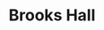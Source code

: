 ---
events:
- building: Brooks Hall
  categories: brooks-hall
  description: Arthur Clement graduated with a Bachelor's degree in Architecture.
  event_decade: '1970'
  event_id: '10'
  excerpt: Arthur Clement graduated with a Bachelor's degree in Architecture.
  image id (orig): '0001670'
  image_caption: Brooks Hall
  image_id: '0001670'
  image_link: https://d.lib.ncsu.edu/collections/catalog/0001670
  start_date: 5/15/1971
  title: Arthur J. Clement, First African American Graduate from the College of Design
  year: '1971'
- building: Brooks Hall
  categories: brooks-hall
  description: Philip Freelon graduated with a Bachelor of Environmental Design in
    Architecture degree. Signature buildings his firm has designed include the Harvey
    B. Gantt Center for African American Arts + Culture in Charlotte, the International
    Civil Rights Center & Museum in Greensboro, the Reginald F. Lewis Museum of Maryland
    African American History & Culture in Baltimore, and the Smithsonian National
    Museum of African American History and Culture on the National Mall in Washington,
    DC. In 2011 he was appointed to the U. S. Commission of Fine Arts.
  event_decade: '1970'
  event_id: '97'
  excerpt: Philip Freelon graduated with a Bachelor of Environmental Design in Architecture
    degree. Signature buildings his firm has designed include the Harvey B. Gantt
    Center for African American Arts + Culture in Charlotte, the International Civil
    Rights Center & Museum in Greensboro, the Reginald F. Lewis Museum of Maryland
    African American History & Culture in Baltimore, and the Smithsonian National
    Museum of African American History and Culture on the National Mall in Washington,
    DC. In 2011 he was appointed to the U. S. Commission of Fine Arts.
  iiif_crop: https://iiif.lib.ncsu.edu/iiif/nubian-message-2002-11-05_0001/1463,4859,783,1171/full/0/default.jpg
  image_type: Cropped IIIF Image
  start_date: 1/1/1975
  title: Philip Freelon graduated
  year: '1975'
lat: '35.7845'
layout: post
leafleticon: /demostite/assets/leaflet/img/book.svg
lng: '-78.664902'
order: 31
permalink: places/brooks-hall/
place: brooks-hall
route:
  code: Ok
  routes:
  - distance: 464.274
    duration: 329.954
    geometry:
      coordinates:
      - - -78.664664
        - 35.784319
      - - -78.664611
        - 35.784364
      - - -78.664585
        - 35.784382
      - - -78.664451
        - 35.784497
      - - -78.664415
        - 35.784539
      - - -78.6644
        - 35.78457
      - - -78.664399
        - 35.784604
      - - -78.664413
        - 35.78464
      - - -78.664432
        - 35.78468
      - - -78.664439
        - 35.784712
      - - -78.664452
        - 35.78473
      - - -78.664479
        - 35.784758
      - - -78.664522
        - 35.784792
      - - -78.664563
        - 35.784817
      - - -78.664607
        - 35.784837
      - - -78.664676
        - 35.784856
      - - -78.665106
        - 35.784926
      - - -78.665089
        - 35.784971
      - - -78.665072
        - 35.785016
      - - -78.665203
        - 35.785041
      - - -78.665205
        - 35.785079
      - - -78.665202
        - 35.785253
      - - -78.665168
        - 35.785431
      - - -78.66517
        - 35.785469
      - - -78.665164
        - 35.785613
      - - -78.665193
        - 35.785619
      - - -78.665733
        - 35.785754
      - - -78.666024
        - 35.785827
      - - -78.666584
        - 35.785981
      - - -78.66657
        - 35.786016
      - - -78.666662
        - 35.786079
      - - -78.666726
        - 35.786151
      - - -78.666793
        - 35.786241
      - - -78.666831
        - 35.786311
      - - -78.666839
        - 35.786358
      - - -78.666828
        - 35.78641
      - - -78.666796
        - 35.78646
      - - -78.666765
        - 35.786486
      - - -78.666734
        - 35.786555
      - - -78.666759
        - 35.786581
      - - -78.666791
        - 35.786623
      - - -78.667076
        - 35.786471
      - - -78.667091
        - 35.786474
      - - -78.667148
        - 35.786488
      - - -78.667158
        - 35.786463
      type: LineString
    legs:
    - admins:
      - iso_3166_1: US
        iso_3166_1_alpha3: USA
      distance: 464.274
      duration: 329.954
      steps:
      - distance: 120.248
        driving_side: right
        duration: 84.682
        geometry:
          coordinates:
          - - -78.664664
            - 35.784319
          - - -78.664611
            - 35.784364
          - - -78.664585
            - 35.784382
          - - -78.664451
            - 35.784497
          - - -78.664415
            - 35.784539
          - - -78.6644
            - 35.78457
          - - -78.664399
            - 35.784604
          - - -78.664413
            - 35.78464
          - - -78.664432
            - 35.78468
          - - -78.664439
            - 35.784712
          - - -78.664452
            - 35.78473
          - - -78.664479
            - 35.784758
          - - -78.664522
            - 35.784792
          - - -78.664563
            - 35.784817
          - - -78.664607
            - 35.784837
          - - -78.664676
            - 35.784856
          - - -78.665106
            - 35.784926
          type: LineString
        intersections:
        - admin_index: 0
          bearings:
          - 45
          duration: 19.189
          entry:
          - true
          geometry_index: 0
          is_urban: true
          location:
          - -78.664664
          - 35.784319
          mapbox_streets_v8:
            class: service
          out: 0
          weight: 19.189
        - admin_index: 0
          bearings:
          - 17
          - 223
          duration: 15.493
          entry:
          - true
          - false
          geometry_index: 3
          in: 1
          is_urban: true
          location:
          - -78.664451
          - 35.784497
          mapbox_streets_v8:
            class: service
          out: 0
          weight: 15.493
        - admin_index: 0
          bearings:
          - 172
          - 338
          entry:
          - false
          - true
          geometry_index: 8
          in: 0
          is_urban: true
          location:
          - -78.664432
          - 35.78468
          mapbox_streets_v8:
            class: service
          out: 1
        maneuver:
          bearing_after: 45
          bearing_before: 0
          instruction: Walk northeast on the walkway.
          location:
          - -78.664664
          - 35.784319
          type: depart
        mode: walking
        name: ''
        weight: 84.682
      - distance: 10
        driving_side: right
        duration: 8.042
        geometry:
          coordinates:
          - - -78.665106
            - 35.784926
          - - -78.665089
            - 35.784971
          - - -78.665072
            - 35.785016
          type: LineString
        intersections:
        - admin_index: 0
          bearings:
          - 17
          - 101
          duration: 3.521
          entry:
          - true
          - false
          geometry_index: 16
          in: 1
          is_urban: true
          location:
          - -78.665106
          - 35.784926
          mapbox_streets_v8:
            class: service
          out: 0
          weight: 3.521
        - admin_index: 0
          bearings:
          - 17
          - 197
          entry:
          - true
          - false
          geometry_index: 17
          in: 1
          is_urban: true
          location:
          - -78.665089
          - 35.784971
          mapbox_streets_v8:
            class: service
          out: 0
          turn_duration: 1
          turn_weight: 1
        maneuver:
          bearing_after: 17
          bearing_before: 281
          instruction: Turn right onto the walkway.
          location:
          - -78.665106
          - 35.784926
          modifier: right
          type: turn
        mode: walking
        name: ''
        weight: 8.042
      - distance: 12
        driving_side: right
        duration: 8.451
        geometry:
          coordinates:
          - - -78.665072
            - 35.785016
          - - -78.665203
            - 35.785041
          type: LineString
        intersections:
        - admin_index: 0
          bearings:
          - 197
          - 283
          entry:
          - false
          - true
          geometry_index: 18
          in: 0
          is_urban: true
          location:
          - -78.665072
          - 35.785016
          mapbox_streets_v8:
            class: service
          out: 1
        maneuver:
          bearing_after: 283
          bearing_before: 17
          instruction: Turn left onto the walkway.
          location:
          - -78.665072
          - 35.785016
          modifier: left
          type: turn
        mode: walking
        name: ''
        weight: 8.451
      - distance: 48
        driving_side: right
        duration: 33.803
        geometry:
          coordinates:
          - - -78.665203
            - 35.785041
          - - -78.665205
            - 35.785079
          - - -78.665202
            - 35.785253
          - - -78.665168
            - 35.785431
          - - -78.66517
            - 35.785469
          type: LineString
        intersections:
        - admin_index: 0
          bearings:
          - 103
          - 359
          duration: 30.986
          entry:
          - false
          - true
          geometry_index: 19
          in: 0
          is_urban: true
          location:
          - -78.665203
          - 35.785041
          mapbox_streets_v8:
            class: service
          out: 1
          weight: 30.986
        - admin_index: 0
          bearings:
          - 189
          - 358
          entry:
          - false
          - true
          geometry_index: 22
          in: 0
          is_urban: true
          location:
          - -78.665168
          - 35.785431
          mapbox_streets_v8:
            class: service
          out: 1
        maneuver:
          bearing_after: 359
          bearing_before: 283
          instruction: Turn right onto the walkway.
          location:
          - -78.665203
          - 35.785041
          modifier: right
          type: turn
        mode: walking
        name: ''
        weight: 33.803
      - distance: 16
        driving_side: right
        duration: 11.268
        geometry:
          coordinates:
          - - -78.66517
            - 35.785469
          - - -78.665164
            - 35.785613
          type: LineString
        intersections:
        - admin_index: 0
          bearings:
          - 2
          - 178
          entry:
          - true
          - false
          geometry_index: 23
          in: 1
          is_urban: true
          location:
          - -78.66517
          - 35.785469
          mapbox_streets_v8:
            class: street
          out: 0
          turn_weight: 5
        maneuver:
          bearing_after: 2
          bearing_before: 358
          instruction: Continue on Founders Drive.
          location:
          - -78.66517
          - 35.785469
          modifier: straight
          type: new name
        mode: walking
        name: Founders Drive
        weight: 16.268
      - distance: 135
        driving_side: right
        duration: 96.07
        geometry:
          coordinates:
          - - -78.665164
            - 35.785613
          - - -78.665193
            - 35.785619
          - - -78.665733
            - 35.785754
          - - -78.666024
            - 35.785827
          - - -78.666584
            - 35.785981
          type: LineString
        intersections:
        - admin_index: 0
          bearings:
          - 182
          - 284
          duration: 2.113
          entry:
          - false
          - true
          geometry_index: 24
          in: 0
          is_urban: true
          location:
          - -78.665164
          - 35.785613
          mapbox_streets_v8:
            class: service
          out: 1
          turn_weight: 5
          weight: 7.113
        - admin_index: 0
          bearings:
          - 104
          - 287
          duration: 35.915
          entry:
          - false
          - true
          geometry_index: 25
          in: 0
          is_urban: true
          location:
          - -78.665193
          - 35.785619
          mapbox_streets_v8:
            class: service
          out: 1
          weight: 35.915
        - admin_index: 0
          bearings:
          - 107
          - 287
          duration: 19.718
          entry:
          - false
          - true
          geometry_index: 26
          in: 0
          is_urban: true
          location:
          - -78.665733
          - 35.785754
          mapbox_streets_v8:
            class: service
          out: 1
          weight: 19.718
        - admin_index: 0
          bearings:
          - 107
          - 289
          entry:
          - false
          - true
          geometry_index: 27
          in: 0
          is_urban: true
          location:
          - -78.666024
          - 35.785827
          mapbox_streets_v8:
            class: service
          out: 1
          turn_duration: 1
          turn_weight: 1
        maneuver:
          bearing_after: 284
          bearing_before: 2
          instruction: Turn left onto the walkway.
          location:
          - -78.665164
          - 35.785613
          modifier: left
          type: turn
        mode: walking
        name: ''
        weight: 101.07
      - distance: 4
        driving_side: right
        duration: 2.817
        geometry:
          coordinates:
          - - -78.666584
            - 35.785981
          - - -78.66657
            - 35.786016
          type: LineString
        intersections:
        - admin_index: 0
          bearings:
          - 18
          - 109
          entry:
          - true
          - false
          geometry_index: 28
          in: 1
          is_urban: true
          location:
          - -78.666584
          - 35.785981
          mapbox_streets_v8:
            class: service
          out: 0
        maneuver:
          bearing_after: 18
          bearing_before: 289
          instruction: Turn right onto the walkway.
          location:
          - -78.666584
          - 35.785981
          modifier: right
          type: turn
        mode: walking
        name: ''
        weight: 2.817
      - distance: 62
        driving_side: right
        duration: 43.662
        geometry:
          coordinates:
          - - -78.66657
            - 35.786016
          - - -78.666662
            - 35.786079
          - - -78.666726
            - 35.786151
          - - -78.666793
            - 35.786241
          - - -78.666831
            - 35.786311
          - - -78.666839
            - 35.786358
          - - -78.666828
            - 35.78641
          - - -78.666796
            - 35.78646
          - - -78.666765
            - 35.786486
          type: LineString
        intersections:
        - admin_index: 0
          bearings:
          - 198
          - 310
          duration: 28.873
          entry:
          - false
          - true
          geometry_index: 29
          in: 0
          is_urban: true
          location:
          - -78.66657
          - 35.786016
          mapbox_streets_v8:
            class: service
          out: 1
          weight: 28.873
        - admin_index: 0
          bearings:
          - 156
          - 357
          duration: 7.746
          entry:
          - false
          - true
          geometry_index: 33
          in: 0
          is_urban: true
          location:
          - -78.666831
          - 35.786311
          mapbox_streets_v8:
            class: service
          out: 1
          weight: 7.746
        - admin_index: 0
          bearings:
          - 30
          - 186
          entry:
          - true
          - false
          geometry_index: 35
          in: 1
          is_urban: true
          location:
          - -78.666828
          - 35.78641
          mapbox_streets_v8:
            class: service
          out: 0
        maneuver:
          bearing_after: 310
          bearing_before: 18
          instruction: Turn left onto the walkway.
          location:
          - -78.66657
          - 35.786016
          modifier: left
          type: turn
        mode: walking
        name: ''
        weight: 43.662
      - distance: 8
        driving_side: right
        duration: 5.634
        geometry:
          coordinates:
          - - -78.666765
            - 35.786486
          - - -78.666734
            - 35.786555
          type: LineString
        intersections:
        - admin_index: 0
          bearings:
          - 20
          - 216
          entry:
          - true
          - false
          geometry_index: 37
          in: 1
          is_urban: true
          location:
          - -78.666765
          - 35.786486
          mapbox_streets_v8:
            class: service
          out: 0
        maneuver:
          bearing_after: 20
          bearing_before: 36
          instruction: Keep left to take the walkway.
          location:
          - -78.666765
          - 35.786486
          modifier: slight left
          type: fork
        mode: walking
        name: ''
        weight: 5.634
      - distance: 9
        driving_side: right
        duration: 6.338
        geometry:
          coordinates:
          - - -78.666734
            - 35.786555
          - - -78.666759
            - 35.786581
          - - -78.666791
            - 35.786623
          type: LineString
        intersections:
        - admin_index: 0
          bearings:
          - 200
          - 325
          entry:
          - false
          - true
          geometry_index: 38
          in: 0
          is_urban: true
          location:
          - -78.666734
          - 35.786555
          mapbox_streets_v8:
            class: service
          out: 1
        maneuver:
          bearing_after: 325
          bearing_before: 20
          instruction: Turn left onto the walkway.
          location:
          - -78.666734
          - 35.786555
          modifier: left
          type: turn
        mode: walking
        name: ''
        weight: 6.338
      - distance: 31
        driving_side: right
        duration: 21.831
        geometry:
          coordinates:
          - - -78.666791
            - 35.786623
          - - -78.667076
            - 35.786471
          type: LineString
        intersections:
        - admin_index: 0
          bearings:
          - 147
          - 237
          entry:
          - false
          - true
          geometry_index: 40
          in: 0
          is_urban: true
          location:
          - -78.666791
          - 35.786623
          mapbox_streets_v8:
            class: service
          out: 1
        maneuver:
          bearing_after: 237
          bearing_before: 327
          instruction: Turn left onto the walkway.
          location:
          - -78.666791
          - 35.786623
          modifier: left
          type: turn
        mode: walking
        name: ''
        weight: 21.831
      - distance: 6
        driving_side: right
        duration: 5.225
        geometry:
          coordinates:
          - - -78.667076
            - 35.786471
          - - -78.667091
            - 35.786474
          - - -78.667148
            - 35.786488
          type: LineString
        intersections:
        - admin_index: 0
          bearings:
          - 57
          - 284
          duration: 0.704
          entry:
          - false
          - true
          geometry_index: 41
          in: 0
          is_urban: true
          location:
          - -78.667076
          - 35.786471
          mapbox_streets_v8:
            class: service
          out: 1
          weight: 0.704
        - admin_index: 0
          bearings:
          - 104
          - 287
          entry:
          - false
          - true
          geometry_index: 42
          in: 0
          is_urban: true
          location:
          - -78.667091
          - 35.786474
          mapbox_streets_v8:
            class: service
          out: 1
          turn_duration: 1
          turn_weight: 1
        maneuver:
          bearing_after: 284
          bearing_before: 237
          instruction: Turn right onto the walkway.
          location:
          - -78.667076
          - 35.786471
          modifier: right
          type: turn
        mode: walking
        name: ''
        weight: 5.225
      - distance: 3.026
        driving_side: right
        duration: 2.131
        geometry:
          coordinates:
          - - -78.667148
            - 35.786488
          - - -78.667158
            - 35.786463
          type: LineString
        intersections:
        - admin_index: 0
          bearings:
          - 107
          - 198
          entry:
          - false
          - true
          geometry_index: 43
          in: 0
          is_urban: true
          location:
          - -78.667148
          - 35.786488
          mapbox_streets_v8:
            class: street_limited
          out: 1
          turn_weight: 5
        maneuver:
          bearing_after: 198
          bearing_before: 287
          instruction: Turn left onto Current Drive.
          location:
          - -78.667148
          - 35.786488
          modifier: left
          type: end of road
        mode: walking
        name: Current Drive
        weight: 7.131
      - distance: 0
        driving_side: right
        duration: 0
        geometry:
          coordinates:
          - - -78.667158
            - 35.786463
          - - -78.667158
            - 35.786463
          type: LineString
        intersections:
        - admin_index: 0
          bearings:
          - 18
          entry:
          - true
          geometry_index: 44
          in: 0
          location:
          - -78.667158
          - 35.786463
        maneuver:
          bearing_after: 0
          bearing_before: 198
          instruction: Your destination is on the right.
          location:
          - -78.667158
          - 35.786463
          modifier: right
          type: arrive
        mode: walking
        name: Current Drive
        weight: 0
      summary: Founders Drive, Current Drive
      weight: 344.954
    weight: 344.954
    weight_name: pedestrian
  waypoints:
  - distance: 29.46
    location:
    - -78.664664
    - 35.784319
    name: ''
  - distance: 13.195
    location:
    - -78.667158
    - 35.786463
    name: Current Drive
title: Brooks Hall

---